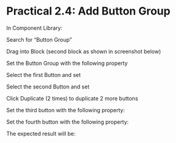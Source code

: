 # Practical 2.4: Add Button Group



In Component Library:

Search for “Button Group”





Drag into Block (second block as shown in screenshot below)

Set the Button Group with the following property







Select the first Button and set







Select the second Button and set







Click Duplicate (2 times) to duplicate 2 more buttons





Set the third button with the following property:





Set the fourth button with the following property:





The expected result will be:





